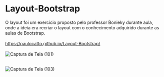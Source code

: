 # Layout-Bootstrap

O layout foi um exercicio proposto pelo professor Bonieky durante aula, onde a ideia era recriar o layout com o conhecimento adquirido durante as aulas de Bootstrap.
<br><br>
https://paulocatto.github.io/Layout-Bootstrap/
<br><br>
![Captura de Tela (101)](https://github.com/PauloCatto/Layout-Bootstrap/assets/108766424/1b2f10c7-7f31-49fc-8a0e-0ff199985df8)
<br><br>

![Captura de Tela (103)](https://github.com/PauloCatto/Layout-Bootstrap/assets/108766424/41727cf8-8b98-4314-a196-05d11722c25c)
